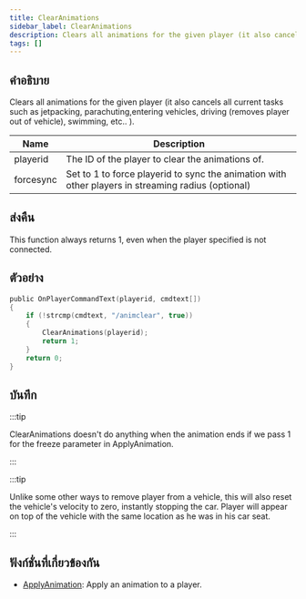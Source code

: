 ```yaml
---
title: ClearAnimations
sidebar_label: ClearAnimations
description: Clears all animations for the given player (it also cancels all current tasks such as jetpacking, parachuting,entering vehicles, driving (removes player out of vehicle), swimming, etc.
tags: []
---
```


## คำอธิบาย

Clears all animations for the given player (it also cancels all current tasks such as jetpacking, parachuting,entering vehicles, driving (removes player out of vehicle), swimming, etc.. ).

| Name      | Description                                                                                        |
| --------- | -------------------------------------------------------------------------------------------------- |
| playerid  | The ID of the player to clear the animations of.                                                   |
| forcesync | Set to 1 to force playerid to sync the animation with other players in streaming radius (optional) |

## ส่งคืน

This function always returns 1, even when the player specified is not connected.

## ตัวอย่าง

```c
public OnPlayerCommandText(playerid, cmdtext[])
{
    if (!strcmp(cmdtext, "/animclear", true))
    {
        ClearAnimations(playerid);
        return 1;
    }
    return 0;
}
```

## บันทึก

:::tip

ClearAnimations doesn't do anything when the animation ends if we pass 1 for the freeze parameter in ApplyAnimation.

:::

:::tip

Unlike some other ways to remove player from a vehicle, this will also reset the vehicle's velocity to zero, instantly stopping the car. Player will appear on top of the vehicle with the same location as he was in his car seat.

:::

## ฟังก์ชั่นที่เกี่ยวข้องกัน

- [ApplyAnimation](ApplyAnimation): Apply an animation to a player.
